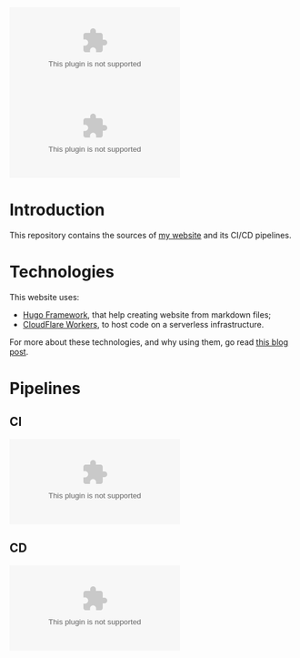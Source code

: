 [![GitHub Release](https://img.shields.io/github/v/tag/baptistecabrera/baptistecabrera.com?logo=github&logoColor=white&label=release)](https://github.com/baptistecabrera/baptistecabrera.com/releases) [![License: MIT](https://img.shields.io/github/license/baptistecabrera/baptistecabrera.com?logo=open-source-initiative&logoColor=white)](https://opensource.org/licenses/MIT)

# Introduction 
This repository contains the sources of [my website](https://www.baptistecabrera.com) and its CI/CD pipelines.

# Technologies
This website uses:
- [Hugo Framework](https://gohugo.io/), that help creating website from markdown files;
- [CloudFlare Workers](https://workers.cloudflare.com/), to host code on a serverless infrastructure.

For more about these technologies, and why using them, go read [this blog post](https://www.florianschmitt.tech/blog/ultra-minimalist-website-with-hugo-and-cloudflare-workers    ).

# Pipelines
## CI
[![Build Status](https://dev.azure.com/baptistecabrera/Bca/_apis/build/status/Build/baptistecabrera.com?branchName=main)](https://dev.azure.com/baptistecabrera/Bca/_build/latest?definitionId=39&branchName=main)

## CD
[![Build Status](https://dev.azure.com/baptistecabrera/Bca/_apis/build/status/Release/baptistecabrera.com?branchName=main)](https://dev.azure.com/baptistecabrera/Bca/_build/latest?definitionId=40&branchName=main)